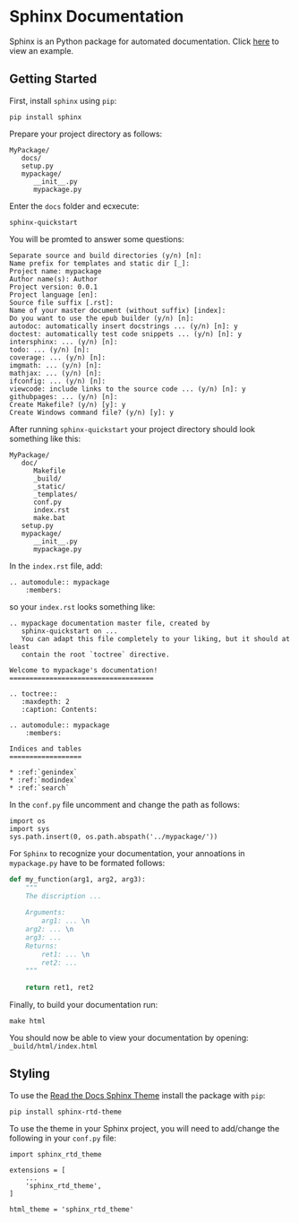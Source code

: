 # Sphinx Documentation

Sphinx is an Python package for automated documentation. Click [here](http://molecular-nanophotonics.github.io/pqreader) to view an example. <br>

## Getting Started

First, install `sphinx` using `pip`:
```
pip install sphinx
```
Prepare your project directory as follows:
```
MyPackage/
   docs/
   setup.py
   mypackage/
      __init__.py
      mypackage.py
```
Enter the `docs` folder and ecxecute:
```
sphinx-quickstart
```
You will be promted to answer some questions:
```
Separate source and build directories (y/n) [n]:
Name prefix for templates and static dir [_]:
Project name: mypackage
Author name(s): Author
Project version: 0.0.1
Project language [en]:
Source file suffix [.rst]: 
Name of your master document (without suffix) [index]:
Do you want to use the epub builder (y/n) [n]:
autodoc: automatically insert docstrings ... (y/n) [n]: y
doctest: automatically test code snippets ... (y/n) [n]: y
intersphinx: ... (y/n) [n]:
todo: ... (y/n) [n]:
coverage: ... (y/n) [n]:
imgmath: ... (y/n) [n]:
mathjax: ... (y/n) [n]:
ifconfig: ... (y/n) [n]:
viewcode: include links to the source code ... (y/n) [n]: y
githubpages: ... (y/n) [n]:
Create Makefile? (y/n) [y]: y
Create Windows command file? (y/n) [y]: y
```

After running `sphinx-quickstart` your project directory should look something like this:
```
MyPackage/
   doc/
      Makefile
      _build/
      _static/
      _templates/
      conf.py
      index.rst
      make.bat
   setup.py
   mypackage/
      __init__.py
      mypackage.py
```

In the  `index.rst` file, add:
```
.. automodule:: mypackage
    :members:
```
so your `index.rst` looks something like:
```
.. mypackage documentation master file, created by
   sphinx-quickstart on ...
   You can adapt this file completely to your liking, but it should at least
   contain the root `toctree` directive.

Welcome to mypackage's documentation!
====================================

.. toctree::
   :maxdepth: 2
   :caption: Contents:

.. automodule:: mypackage
    :members:
	
Indices and tables
==================

* :ref:`genindex`
* :ref:`modindex`
* :ref:`search`
```

In the `conf.py` file uncomment and change the path as follows:

```
import os
import sys
sys.path.insert(0, os.path.abspath('../mypackage/'))
```

For `Sphinx` to recognize your documentation, your annoations in `mypackage.py` have to be formated follows:
```python
def my_function(arg1, arg2, arg3):
    """
    The discription ...
    
    Arguments:
        arg1: ... \n
	arg2: ... \n
	arg3: ...
    Returns:
        ret1: ... \n
        ret2: ...
    """
    
    return ret1, ret2
```

Finally, to build your documentation run:
```
make html
```
You should now be able to view your documentation by opening: `_build/html/index.html`

## Styling

To use the [Read the Docs Sphinx Theme](https://github.com/readthedocs/sphinx_rtd_theme) install the package with `pip`:
```
pip install sphinx-rtd-theme
```
To use the theme in your Sphinx project, you will need to add/change the following in your `conf.py` file:
```
import sphinx_rtd_theme

extensions = [
    ...
    'sphinx_rtd_theme',
]

html_theme = 'sphinx_rtd_theme'
```

